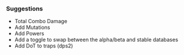 ### Suggestions

- Total Combo Damage
- Add Mutations
- Add Powers
- Add a toggle to swap between the alpha/beta and stable databases
- Add DoT to traps (dps2)
